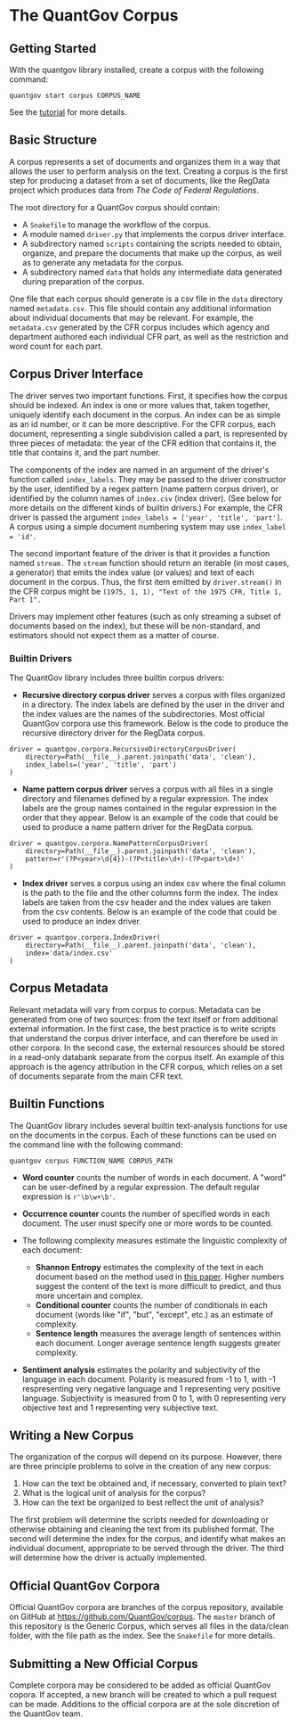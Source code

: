 # The QuantGov Corpus

## Getting Started

With the quantgov library installed, create a corpus with the following command:

``` {.bash}
quantgov start corpus CORPUS_NAME
```

See the [tutorial](http://docs.quantgov.org/tutorial/first_corpus) for more details.

## Basic Structure

A corpus represents a set of documents and organizes them in a way that allows the user to perform analysis on the text. Creating a corpus is the first step for producing a dataset from a set of documents, like the RegData project which produces data from *The Code of Federal Regulations*.

The root directory for a QuantGov corpus should contain:

- A `Snakefile` to manage the workflow of the corpus.
- A module named `driver.py` that implements the corpus driver interface.
- A subdirectory named `scripts` containing the scripts needed to obtain, organize, and prepare the documents that make up the corpus, as well as to generate any metadata for the corpus.
- A subdirectory named `data` that holds any intermediate data generated during preparation of the corpus.

One file that each corpus should generate is a csv file in the `data` directory named `metadata.csv`. This file should contain any additional information about individual documents that may be relevant. For example, the `metadata.csv` generated by the CFR corpus includes which agency and department authored each individual CFR part, as well as the restriction and word count for each part.

## Corpus Driver Interface

The driver serves two important functions. First, it specifies how the corpus should be indexed. An index is one or more values that, taken together, uniquely identify each document in the corpus. An index can be as simple as an id number, or it can be more descriptive. For the CFR corpus, each document, representing a single subdivision called a part, is represented by three pieces of metadata: the year of the CFR edition that contains it, the title that contains it, and the part number.

The components of the index are named in an argument of the driver's function called `index_labels`. They may be passed to the driver constructor by the user, identified by a regex pattern (name pattern corpus driver), or identified by the column names of `index.csv` (index driver). (See below for more details on the different kinds of builtin drivers.) For example, the CFR driver is passed the argument `index_labels = ['year', 'title', 'part']`. A corpus using a simple document numbering system may use `index_label = 'id'`.

The second important feature of the driver is that it provides a function named `stream.` The `stream` function should return an iterable (in most cases, a generator) that emits the index value (or values) and text of each document in the corpus. Thus, the first item emitted by `driver.stream()` in the CFR corpus might be `(1975, 1, 1), "Text of the 1975 CFR, Title 1, Part 1".`

Drivers may implement other features (such as only streaming a subset of documents based on the index), but these will be non-standard, and estimators should not expect them as a matter of course.

### Builtin Drivers

The QuantGov library includes three builtin corpus drivers:

- **Recursive directory corpus driver** serves a corpus with files organized in a directory. The index labels are defined by the user in the driver and the index values are the names of the subdirectories. Most official QuantGov corpora use this framework. Below is the code to produce the recursive directory driver for the RegData corpus.

```
driver = quantgov.corpora.RecursiveDirectoryCorpusDriver(
    directory=Path(__file__).parent.joinpath('data', 'clean'),
    index_labels=('year', 'title', 'part')
)
```

- **Name pattern corpus driver** serves a corpus with all files in a single directory and filenames defined by a regular expression. The index labels are the group names contained in the regular expression in the order that they appear. Below is an example of the code that could be used to produce a name pattern driver for the RegData corpus.

```
driver = quantgov.corpora.NamePatternCorpusDriver(
    directory=Path(__file__).parent.joinpath('data', 'clean'),
    pattern=r'(?P<year>\d{4})-(?P<title>\d+)-(?P<part>\d+)'
)
```

- **Index driver** serves a corpus using an index csv where the final column is the path to the file and the other columns form the index. The index labels are taken from the csv header and the index values are taken from the csv contents. Below is an example of the code that could be used to produce an index driver.

```
driver = quantgov.corpora.IndexDriver(
    directory=Path(__file__).parent.joinpath('data', 'clean'),
    index='data/index.csv'
)
```

## Corpus Metadata

Relevant metadata will vary from corpus to corpus. Metadata can be generated from one of two sources: from the text itself or from additional external information. In the first case, the best practice is to write scripts that understand the corpus driver interface, and can therefore be used in other corpora. In the second case, the external resources should be stored in a read-only databank separate from the corpus itself. An example of this approach is the agency attribution in the CFR corpus, which relies on a set of documents separate from the main CFR text.

## Builtin Functions

The QuantGov library includes several builtin text-analysis functions for use on the documents in the corpus. Each of these functions can be used on the command line with the following command:

``` {.bash}
quantgov corpus FUNCTION_NAME CORPUS_PATH
```

- **Word counter** counts the number of words in each document. A "word" can be user-defined by a regular expression. The default regular expression is `r'\b\w+\b'`.

- **Occurrence counter** counts the number of specified words in each document. The user must specify one or more words to be counted.

- The following complexity measures estimate the linguistic complexity of each document:

    - **Shannon Entropy** estimates the complexity of the text in each document based on the method used in [this paper](https://papers.ssrn.com/sol3/papers.cfm?abstract_id=2307352). Higher numbers suggest the content of the text is more difficult to predict, and thus more uncertain and complex.
    - **Conditional counter** counts the number of conditionals in each document (words like "if", "but", "except", etc.) as an estimate of complexity.
    - **Sentence length** measures the average length of sentences within each document. Longer average sentence length suggests greater complexity.

- **Sentiment analysis** estimates the polarity and subjectivity of the language in each document. Polarity is measured from -1 to 1, with -1 respresenting very negative language and 1 representing very positive language. Subjectivity is measured from 0 to 1, with 0 representing very objective text and 1 representing very subjective text.

## Writing a New Corpus

The organization of the corpus will depend on its purpose. However, there are three principle problems to solve in the creation of any new corpus:

1. How can the text be obtained and, if necessary, converted to plain text?
2. What is the logical unit of analysis for the corpus?
3. How can the text be organized to best reflect the unit of analysis?

The first problem will determine the scripts needed for downloading or otherwise obtaining and cleaning the text from its published format. The second will determine the index for the corpus, and identify what makes an individual document, appropriate to be served through the driver. The third will determine how the driver is actually implemented.

## Official QuantGov Corpora

Official QuantGov corpora are branches of the corpus repository, available on GitHub at <https://github.com/QuantGov/corpus>. The `master` branch of this repository is the Generic Corpus, which serves all files in the data/clean folder, with the file path as the index. See the `Snakefile` for more details.

## Submitting a New Official Corpus

Complete corpora may be considered to be added as official QuantGov copora. If accepted, a new branch will be created to which a pull request can be made. Additions to the official corpora are at the sole discretion of the QuantGov team.
